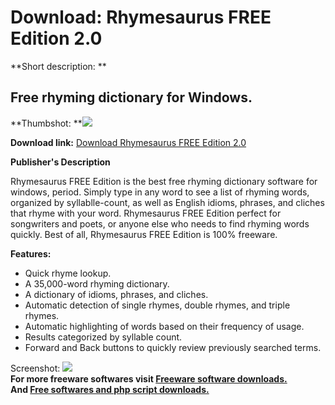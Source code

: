 # Download: Rhymesaurus FREE Edition 2.0

**Short description: **

## Free rhyming dictionary for Windows.

  
**Thumbshot: **![](http://www.freewarefiles.com/screenshot/rhymesaurus2_md.jpg)   
  
**Download link:** [Download Rhymesaurus FREE Edition 2.0](http://freesoftwares.boysofts.com/Rhymesaurus-FREE-Edition_program_43388.html)  
  

**Publisher's Description**  
  

Rhymesaurus FREE Edition is the best free rhyming dictionary software for
windows, period. Simply type in any word to see a list of rhyming words,
organized by syllablle-count, as well as English idioms, phrases, and cliches
that rhyme with your word. Rhymesaurus FREE Edition perfect for songwriters
and poets, or anyone else who needs to find rhyming words quickly. Best of
all, Rhymesaurus FREE Edition is 100% freeware.

**Features:**

  * Quick rhyme lookup. 
  * A 35,000-word rhyming dictionary. 
  * A dictionary of idioms, phrases, and cliches. 
  * Automatic detection of single rhymes, double rhymes, and triple rhymes. 
  * Automatic highlighting of words based on their frequency of usage. 
  * Results categorized by syllable count. 
  * Forward and Back buttons to quickly review previously searched terms. 

  
  
Screenshot: ![](http://www.freewarefiles.com/screenshot/rhymesaurus2.jpg)  
**For more freeware softwares visit [Freeware software downloads.](http://freesoftwares.boysofts.com/)**   
**And [Free softwares and php script downloads.](http://www.boysofts.com/)**

